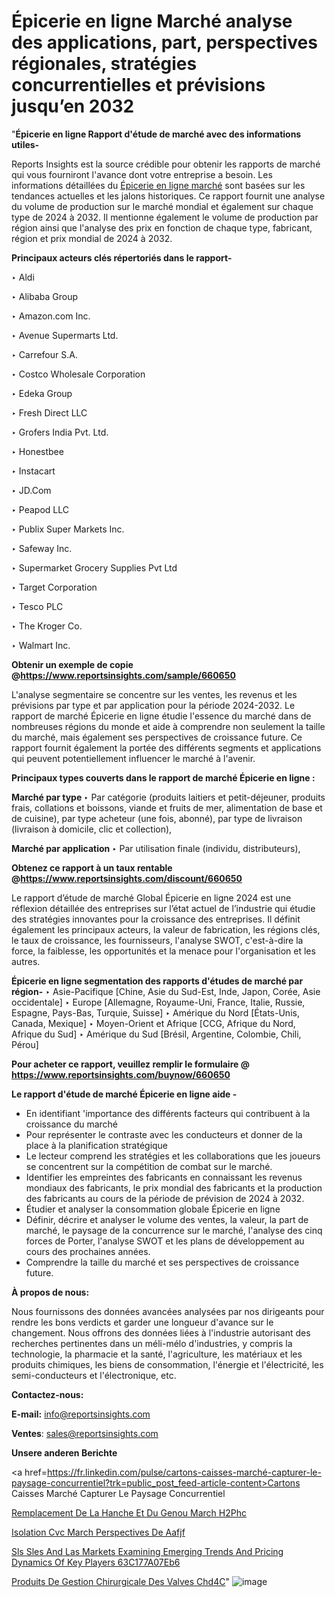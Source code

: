 # Épicerie en ligne Marché analyse des applications, part, perspectives régionales, stratégies concurrentielles et prévisions jusqu’en 2032

"<strong>Épicerie en ligne Rapport d'étude de marché avec des informations utiles-</strong>

Reports Insights est la source crédible pour obtenir les rapports de marché qui vous fourniront l'avance dont votre entreprise a besoin. Les informations détaillées du <a href=https://www.reportsinsights.com/sample/660650>Épicerie en ligne marché</a> sont basées sur les tendances actuelles et les jalons historiques. Ce rapport fournit une analyse du volume de production sur le marché mondial et également sur chaque type de 2024 à 2032. Il mentionne également le volume de production par région ainsi que l'analyse des prix en fonction de chaque type, fabricant, région et prix mondial de 2024 à 2032.

<b>Principaux acteurs clés répertoriés dans le rapport-</b>

‣ Aldi

‣ Alibaba Group

‣ Amazon.com Inc.

‣ Avenue Supermarts Ltd.

‣ Carrefour S.A.

‣ Costco Wholesale Corporation

‣ Edeka Group

‣ Fresh Direct LLC

‣ Grofers India Pvt. Ltd.

‣ Honestbee

‣ Instacart

‣ JD.Com

‣ Peapod LLC

‣ Publix Super Markets Inc.

‣ Safeway Inc.

‣ Supermarket Grocery Supplies Pvt Ltd

‣ Target Corporation

‣ Tesco PLC

‣ The Kroger Co.

‣ Walmart Inc.

<strong><b>Obtenir un exemple de copie @</b></strong><a href=https://www.reportsinsights.com/sample/660650><strong><b>https://www.reportsinsights.com/sample/660650</b></strong></a>

L'analyse segmentaire se concentre sur les ventes, les revenus et les prévisions par type et par application pour la période 2024-2032. Le rapport de marché Épicerie en ligne étudie l'essence du marché dans de nombreuses régions du monde et aide à comprendre non seulement la taille du marché, mais également ses perspectives de croissance future. Ce rapport fournit également la portée des différents segments et applications qui peuvent potentiellement influencer le marché à l'avenir.

<strong>Principaux types couverts dans le rapport de marché Épicerie en ligne :</strong>

<strong>Marché par type </strong>
‣ Par catégorie (produits laitiers et petit-déjeuner, produits frais, collations et boissons, viande et fruits de mer, alimentation de base et de cuisine), par type acheteur (une fois, abonné), par type de livraison (livraison à domicile, clic et collection),

<strong>Marché par application </strong>
‣ Par utilisation finale (individu, distributeurs),

<strong><b>Obtenez ce rapport à un taux rentable @</b></strong><a href=https://www.reportsinsights.com/discount/660650><strong><b>https://www.reportsinsights.com/discount/660650</b></strong></a>

Le rapport d’étude de marché Global Épicerie en ligne 2024 est une réflexion détaillée des entreprises sur l’état actuel de l’industrie qui étudie des stratégies innovantes pour la croissance des entreprises. Il définit également les principaux acteurs, la valeur de fabrication, les régions clés, le taux de croissance, les fournisseurs, l'analyse SWOT, c'est-à-dire la force, la faiblesse, les opportunités et la menace pour l'organisation et les autres.

<strong>Épicerie en ligne segmentation des rapports d'études de marché par région-</strong>
‣ Asie-Pacifique [Chine, Asie du Sud-Est, Inde, Japon, Corée, Asie occidentale]
‣ Europe [Allemagne, Royaume-Uni, France, Italie, Russie, Espagne, Pays-Bas, Turquie, Suisse]
‣ Amérique du Nord [États-Unis, Canada, Mexique]
‣ Moyen-Orient et Afrique [CCG, Afrique du Nord, Afrique du Sud]
‣ Amérique du Sud [Brésil, Argentine, Colombie, Chili, Pérou]

<strong>Pour acheter ce rapport, veuillez remplir le formulaire @   <a href=https://www.reportsinsights.com/buynow/660650>https://www.reportsinsights.com/buynow/660650</a></strong>

<strong>Le rapport d'étude de marché Épicerie en ligne aide -</strong>
<ul>
  <li>En identifiant 'importance des différents facteurs qui contribuent à la croissance du marché</li>
  <li>Pour représenter le contraste avec les conducteurs et donner de la place à la planification stratégique</li>
  <li>Le lecteur comprend les stratégies et les collaborations que les joueurs se concentrent sur la compétition de combat sur le marché.</li>
  <li>Identifier les empreintes des fabricants en connaissant les revenus mondiaux des fabricants, le prix mondial des fabricants et la production des fabricants au cours de la période de prévision de 2024 à 2032.</li>
  <li>Étudier et analyser la consommation globale Épicerie en ligne</li>
  <li>Définir, décrire et analyser le volume des ventes, la valeur, la part de marché, le paysage de la concurrence sur le marché, l'analyse des cinq forces de Porter, l'analyse SWOT et les plans de développement au cours des prochaines années.</li>
  <li>Comprendre la taille du marché et ses perspectives de croissance future.</li>
</ul>
<strong>À propos de nous:</strong>

Nous fournissons des données avancées analysées par nos dirigeants pour rendre les bons verdicts et garder une longueur d'avance sur le changement. Nous offrons des données liées à l'industrie autorisant des recherches pertinentes dans un méli-mélo d'industries, y compris la technologie, la pharmacie et la santé, l'agriculture, les matériaux et les produits chimiques, les biens de consommation, l'énergie et l'électricité, les semi-conducteurs et l'électronique, etc.

<strong>Contactez-nous:</strong>

<strong>E-mail:</strong> <a href=mailto:info@reportsinsights.com>info@reportsinsights.com</a>

<strong>Ventes</strong>: <a href=mailto:sales@reportsinsights.com>sales@reportsinsights.com</a>

<strong>Unsere anderen Berichte</strong>

<a href=https://fr.linkedin.com/pulse/cartons-caisses-marché-capturer-le-paysage-concurrentiel?trk=public_post_feed-article-content>Cartons Caisses Marché Capturer Le Paysage Concurrentiel</a>

<a href=https://www.linkedin.com/pulse/remplacement-de-la-hanche-et-du-genou-march%C3%A9-h2phc/>Remplacement De La Hanche Et Du Genou March H2Phc</a>

<a href=https://www.linkedin.com/pulse/isolation-cvc-march%C3%A9-perspectives-de-aafjf/>Isolation Cvc March Perspectives De Aafjf</a>

<a href=https://medium.com/@patelamau/sls-sles-and-las-markets-examining-emerging-trends-and-pricing-dynamics-of-key-players-63c177a07eb6>Sls Sles And Las Markets Examining Emerging Trends And Pricing Dynamics Of Key Players 63C177A07Eb6</a>

<a href=https://www.linkedin.com/pulse/produits-de-gestion-chirurgicale-des-valves-chd4c/>Produits De Gestion Chirurgicale Des Valves Chd4C</a>"
![image](https://github.com/daminid12/RImarketgrowth/assets/158430485/ba764ca6-3354-4242-ae1e-aaf66a9ede39)
